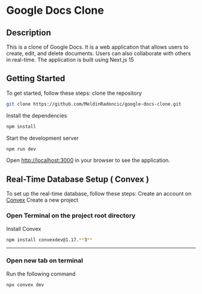 # Google Docs Clone

## Description
This is a clone of Google Docs. It is a web application that allows users to create, edit, and delete documents. Users can also collaborate with others in real-time. The application is built using Next.js 15




## Getting Started
To get started, follow these steps:
clone the repository
```bash
git clone https://github.com/MeldinRadoncic/google-docs-clone.git
```
Install the dependencies
```bash
npm install
```
Start the development server
```bash
npm run dev
```
Open [http://localhost:3000](http://localhost:3000) in your browser to see the application.


## Real-Time Database Setup ( Convex )
To set up the real-time database, follow these steps:
Create an account on [Convex](https://convex.dev/)
Create a new project

### Open Terminal on the project root directory
Install Convex 
```bash
npm install convexdev@1.17.**3**
```
****

### Open new tab on terminal
Run the following command
```bash
npx convex dev
```

